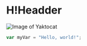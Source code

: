 # H!Headder


![Image of Yaktocat](https://octodex.github.com/images/yaktocat.png)



``` javascript
var myVar = "Hello, world!";
```
